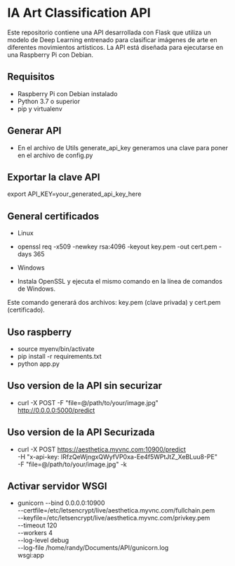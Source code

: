 # IA Art Classification API

Este repositorio contiene una API desarrollada con Flask que utiliza un modelo de Deep Learning 
entrenado para clasificar imágenes de arte en diferentes movimientos artísticos. 
La API está diseñada para ejecutarse en una Raspberry Pi con Debian.


## Requisitos

- Raspberry Pi con Debian instalado
- Python 3.7 o superior
- pip y virtualenv

## Generar API 

- En el archivo de Utils generate_api_key generamos una clave para poner en el archivo de config.py

## Exportar la clave API

export API_KEY=your_generated_api_key_here

## General certificados

- Linux
* openssl req -x509 -newkey rsa:4096 -keyout key.pem -out cert.pem -days 365

- Windows
* Instala OpenSSL y ejecuta el mismo comando en la línea de comandos de Windows.

Este comando generará dos archivos: key.pem (clave privada) y cert.pem (certificado).

## Uso raspberry 

- source myenv/bin/activate
- pip install -r requirements.txt
- python app.py


## Uso version de la API sin securizar

- curl -X POST -F "file=@/path/to/your/image.jpg" http://0.0.0.0:5000/predict


## Uso version de la API Securizada

- curl -X POST https://aesthetica.myvnc.com:10900/predict \
  -H "x-api-key: IRfzQeWjngxQWyfVP0xa-Ee4f5WPtJtZ_XeBLuu8-PE" \
  -F "file=@/path/to/your/image.jpg" -k


## Activar servidor WSGI

- gunicorn --bind 0.0.0.0:10900 \
  --certfile=/etc/letsencrypt/live/aesthetica.myvnc.com/fullchain.pem \
  --keyfile=/etc/letsencrypt/live/aesthetica.myvnc.com/privkey.pem \
  --timeout 120 \
  --workers 4 \
  --log-level debug \
  --log-file /home/randy/Documents/API/gunicorn.log \
  wsgi:app
